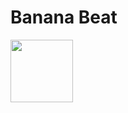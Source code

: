# Banana Beat

<img src="https://68.media.tumblr.com/tumblr_mac1m0fkEE1rfjowdo1_500.gif" width="100px" align="center" />

